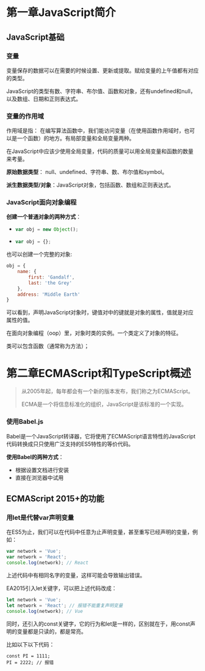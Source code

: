 # 第一章JavaScript简介



## JavaScript基础

### 变量

变量保存的数据可以在需要的时候设置、更新或提取。赋给变量的上午值都有对应的类型。

JavaScript的类型有数、字符串、布尔值、函数和对象，还有undefined和null，以及数组、日期和正则表达式。

### 变量的作用域

作用域是指： 在编写算法函数中，我们能访问变量（在使用函数作用域时，也可以是一个函数）的地方。有局部变量和全局变量两种。

在JavaScript中应该少使用全局变量，代码的质量可以用全局变量和函数的数量来考量。

**原始数据类型**： null、undefined、字符串、数、布尔值和symbol。

**派生数据类型/对象**：JavaScript对象，包括函数、数组和正则表达式。



### JavaScript面向对象编程

**创建一个普通对象的两种方式**：

* ```javascript
  var obj = new Object();
  ```

* ```javascript
  var obj = {};
  ```

也可以创建一个完整的对象:

```javascript
obj = {
	name: {
		first: 'Gandalf',
		last: 'the Grey'
	},
	address: 'Middle Earth'
}
```

可以看到，声明JavaScript对象时，键值对中的键就是对象的属性，值就是对应属性的值。

在面向对象编程（oop）里，对象时类的实例。一个类定义了对象的特征。

类可以包含函数（通常称为方法）；



# 第二章ECMAScript和TypeScript概述

> 从2005年起，每年都会有一个新的版本发布，我们称之为ECMAScript。
>
> ECMA是一个将信息标准化的组织，JavaScript是该标准的一个实现。

### 使用Babel.js

Babel是一个JavaScript转译器，它将使用了ECMAScript语言特性的JavaScript代码转换成只只使用广泛支持的ES5特性的等价代码。

**使用Babel的两种方式**：

* 根据设置文档进行安装
* 直接在浏览器中试用

## ECMAScript 2015+的功能

### 用let是代替var声明变量

在ES5为止，我们可以在代码中任意为止声明变量，甚至重写已经声明的变量，例如：

```javascript
var network = 'Vue';
var network = 'React';
console.log(network); // React
```

上述代码中有相同名字的变量，这样可能会导致输出错误。

EA2015引入let关键字，可以把上述代码改成：

```javascript
let network = 'Vue';
let network = 'React'; // 报错不能重复声明变量
console.log(network); // Vue
```

同时，还引入的const关键字，它的行为和let是一样的，区别就在于，用const声明的变量都是只读的，都是常亮。

比如以下以下代码：

```
const PI = 1111;
PI = 2222; // 报错

```

